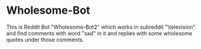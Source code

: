 # Wholesome-Bot
This is Reddit Bot "Wholesome-Bot2" which works in subreddit "\television" and find comments with word "sad" in it and replies with some wholesome quotes under those comments.
